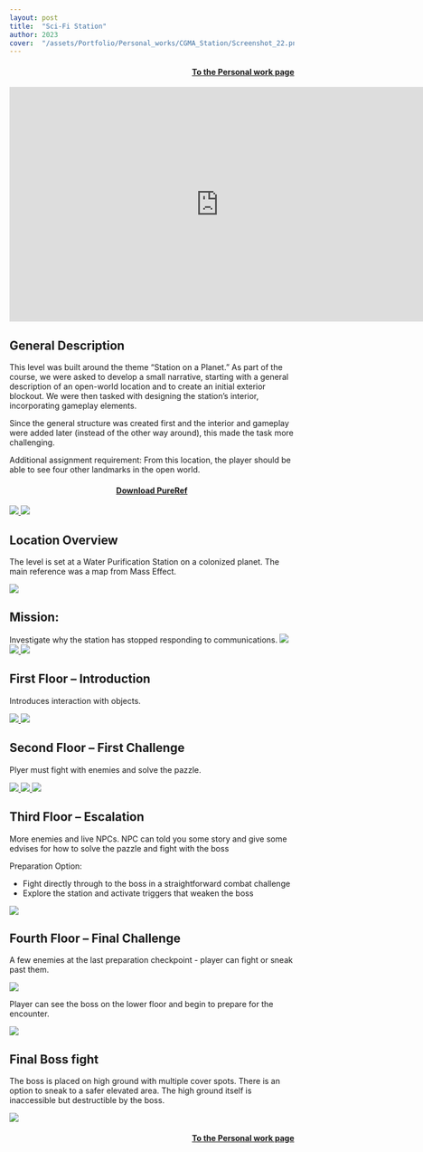 ```yaml
---
layout: post
title:  "Sci-Fi Station"
author: 2023
cover:  "/assets/Portfolio/Personal_works/CGMA_Station/Screenshot_22.png"
---
```

<div style="text-align: right;">
<h4><a href="/data/Personal_work">To the Personal work page</a></h4>
</div>
<iframe width="740" height="415" src="https://www.youtube.com/embed/pBYnd2fY-iU?si=_aJBruBC0XQj-4NC" title="YouTube video player" frameborder="0" allow="accelerometer; autoplay; clipboard-write; encrypted-media; gyroscope; picture-in-picture; web-share" referrerpolicy="strict-origin-when-cross-origin" allowfullscreen></iframe>


<h2>General Description</h2>

This level was built around the theme “Station on a Planet.” As part of the course, we were asked to develop a small narrative, starting with a general description of an open-world location and to create an initial exterior blockout. We were then tasked with designing the station’s interior, incorporating gameplay elements.

Since the general structure was created first and the interior and gameplay were added later (instead of the other way around), this made the task more challenging.

Additional assignment requirement:
From this location, the player should be able to see four other landmarks in the open world.

<div style="text-align: center;">
<h4><a href="/assets/Sci-Fi.pur">Download PureRef</a></h4>
</div>
<a href="/assets/Portfolio/Personal_works/CGMA_Station/Screenshot_156.png" data-lightbox="refs" data-title="Refs">
  <img src="/assets/Portfolio/Personal_works/CGMA_Station/Screenshot_156.png">
</a>
<a href="/assets/Portfolio/Personal_works/CGMA_Station/Screenshot_8.png" data-lightbox="refs" data-title="Refs">
  <img src="/assets/Portfolio/Personal_works/CGMA_Station/Screenshot_8.png">
</a>

<h2>Location Overview</h2>

The level is set at a Water Purification Station on a colonized planet.
The main reference was a map from Mass Effect.

<a href="/assets/Portfolio/Personal_works/CGMA_Station/1.png" data-lightbox="refs" data-title="Refs">
  <img src="/assets/Portfolio/Personal_works/CGMA_Station/1.png">
</a>

<h2>Mission:</h2>
Investigate why the station has stopped responding to communications.

<a href="/assets/Portfolio/Personal_works/CGMA_Station/Screenshot_7.png" data-lightbox="refs" data-title="Refs">
  <img src="/assets/Portfolio/Personal_works/CGMA_Station/Screenshot_7.png">
</a>
<a href="/assets/Portfolio/Personal_works/CGMA_Station/Screenshot_155.png" data-lightbox="refs" data-title="Refs">
  <img src="/assets/Portfolio/Personal_works/CGMA_Station/Screenshot_155.png">
</a>
<a href="/assets/Portfolio/Personal_works/CGMA_Station/Screenshot_6.png" data-lightbox="refs" data-title="Refs">
  <img src="/assets/Portfolio/Personal_works/CGMA_Station/Screenshot_6.png">
</a>

<h2>First Floor – Introduction</h2>

Introduces interaction with objects.

<a href="/assets/Portfolio/Personal_works/CGMA_Station/Screenshot_27.png" data-lightbox="refs" data-title="Refs">
  <img src="/assets/Portfolio/Personal_works/CGMA_Station/Screenshot_27.png">
</a>
<a href="/assets/Portfolio/Personal_works/CGMA_Station/Screenshot_26.png" data-lightbox="refs" data-title="Refs">
  <img src="/assets/Portfolio/Personal_works/CGMA_Station/Screenshot_26.png">
</a>


<h2>Second Floor – First Challenge</h2>

Plyer must fight with enemies and solve the pazzle.

<a href="/assets/Portfolio/Personal_works/CGMA_Station/Screenshot_31.png" data-lightbox="refs" data-title="Refs">
  <img src="/assets/Portfolio/Personal_works/CGMA_Station/Screenshot_31.png">
</a>
<a href="/assets/Portfolio/Personal_works/CGMA_Station/Screenshot_34.png" data-lightbox="refs" data-title="Refs">
  <img src="/assets/Portfolio/Personal_works/CGMA_Station/Screenshot_34.png">
</a>
<a href="/assets/Portfolio/Personal_works/CGMA_Station/Screenshot_36.png" data-lightbox="refs" data-title="Refs">
  <img src="/assets/Portfolio/Personal_works/CGMA_Station/Screenshot_36.png">
</a>

<h2>Third Floor – Escalation</h2>

More enemies and live NPCs. 
NPC can told you some story and give some edvises for how to solve the pazzle and fight with the boss


Preparation Option:

<ul>
<li>Fight directly through to the boss in a straightforward combat challenge</li>
<li>Explore the station and activate triggers that weaken the boss</li>
</ul>

<a href="/assets/Portfolio/Personal_works/CGMA_Station/Screenshot_30.png" data-lightbox="refs" data-title="Refs">
  <img src="/assets/Portfolio/Personal_works/CGMA_Station/Screenshot_30.png">
</a>

<h2>Fourth Floor – Final Challenge</h2>

A few enemies at the last preparation checkpoint - player can fight or sneak past them.

<a href="/assets/Portfolio/Personal_works/CGMA_Station/Screenshot_23.png" data-lightbox="refs" data-title="Refs">
  <img src="/assets/Portfolio/Personal_works/CGMA_Station/Screenshot_23.png">
</a>

Player can see the boss on the lower floor and begin to prepare for the encounter.

<a href="/assets/Portfolio/Personal_works/CGMA_Station/Screenshot_38.png" data-lightbox="refs" data-title="Refs">
  <img src="/assets/Portfolio/Personal_works/CGMA_Station/Screenshot_38.png">
</a>

<h2>Final Boss fight</h2>

The boss is placed on high ground with multiple cover spots.
There is an option to sneak to a safer elevated area.
The high ground itself is inaccessible but destructible by the boss.


<a href="/assets/Portfolio/Personal_works/CGMA_Station/Screenshot_39.png" data-lightbox="refs" data-title="Refs">
  <img src="/assets/Portfolio/Personal_works/CGMA_Station/Screenshot_39.png">
</a>
<div style="text-align: right;">
<h4><a href="/data/Personal_work">To the Personal work page</a></h4>
</div>


